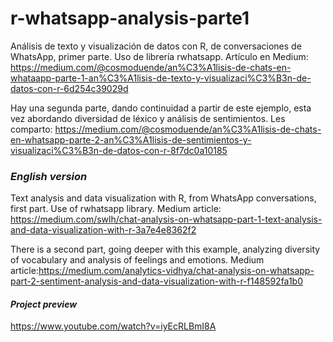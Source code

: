 # r-whatsapp-analysis-parte1
Análisis de texto y visualización de datos con R, de conversaciones de WhatsApp, primer parte. Uso de librería rwhatsapp. Artículo en Medium: https://medium.com/@cosmoduende/an%C3%A1lisis-de-chats-en-whataapp-parte-1-an%C3%A1lisis-de-texto-y-visualizaci%C3%B3n-de-datos-con-r-6d254c39029d

Hay una segunda parte, dando continuidad a partir de este ejemplo, esta vez abordando diversidad de léxico y análisis de sentimientos. Les comparto: https://medium.com/@cosmoduende/an%C3%A1lisis-de-chats-en-whatsapp-parte-2-an%C3%A1lisis-de-sentimientos-y-visualizaci%C3%B3n-de-datos-con-r-8f7dc0a10185



### *English version*
Text analysis and data visualization with R, from WhatsApp conversations, first part. Use of rwhatsapp library. Medium article: https://medium.com/swlh/chat-analysis-on-whatsapp-part-1-text-analysis-and-data-visualization-with-r-3a7e4e8362f2

There is a second part, going deeper with this example, analyzing diversity of vocabulary and analysis of feelings and emotions. Medium article:https://medium.com/analytics-vidhya/chat-analysis-on-whatsapp-part-2-sentiment-analysis-and-data-visualization-with-r-f148592fa1b0


#### *Project preview*
https://www.youtube.com/watch?v=iyEcRLBmI8A
